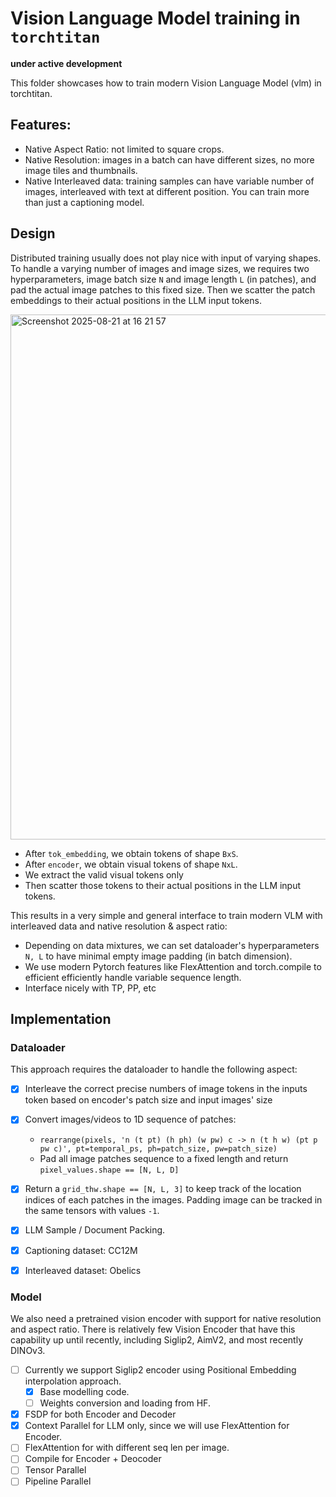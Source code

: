# Vision Language Model training in `torchtitan`

**under active development**

This folder showcases how to train modern Vision Language Model (vlm) in torchtitan.


## Features:
- Native Aspect Ratio: not limited to square crops.
- Native Resolution: images in a batch can have different sizes, no more image tiles and thumbnails.
- Native Interleaved data: training samples can have variable number of images, interleaved with text at different position. You can train more than just a captioning model.


## Design
Distributed training usually does not play nice with input of varying shapes. To handle a varying number of images and image sizes, we requires two hyperparameters, image batch size `N` and image length `L` (in patches), and pad the actual image patches to this fixed size.
Then we scatter the patch embeddings to their actual positions in the LLM input tokens.

<img width="1398" height="840" alt="Screenshot 2025-08-21 at 16 21 57" src="https://github.com/user-attachments/assets/63fcbbc1-c587-4a63-8246-411cb72f5789" />

- After `tok_embedding`, we obtain tokens of shape `BxS`.
- After `encoder`, we obtain visual tokens of shape `NxL`.
- We extract the valid visual tokens only
- Then scatter those tokens to their actual positions in the LLM input tokens.


This results in a very simple and general interface to train modern VLM with interleaved data and native resolution & aspect ratio:
- Depending on data mixtures, we can set dataloader's hyperparameters `N, L` to have minimal empty image padding (in batch dimension).
- We use modern Pytorch features like FlexAttention and torch.compile to efficient efficiently handle variable sequence length.
- Interface nicely with TP, PP, etc


## Implementation

### Dataloader
This approach requires the dataloader to handle the following aspect:
- [x] Interleave the correct precise numbers of image tokens in the inputs token based on encoder's patch size and input images' size
- [x] Convert images/videos to 1D sequence of patches:
  - `rearrange(pixels, 'n (t pt) (h ph) (w pw) c -> n (t h w) (pt p pw c)', pt=temporal_ps, ph=patch_size, pw=patch_size)`
  - Pad all image patches sequence to a fixed length and return `pixel_values.shape == [N, L, D]`
- [x] Return a `grid_thw.shape == [N, L, 3]` to keep track of the location indices of each patches in the images. Padding image can be tracked in the same tensors with values `-1`.
- [x] LLM Sample / Document Packing.
- [x] Captioning dataset: CC12M
- [x] Interleaved dataset: Obelics



### Model
We also need a pretrained vision encoder with support for native resolution and aspect ratio. There is relatively few Vision Encoder that have this capability up until recently, including Siglip2, AimV2, and most recently DINOv3.
- [ ] Currently we support Siglip2 encoder using Positional Embedding interpolation approach.
    - [x] Base modelling code.
    - [ ] Weights conversion and loading from HF.
- [x] FSDP for both Encoder and Decoder
- [x] Context Parallel for LLM only, since we will use FlexAttention for Encoder.
- [ ] FlexAttention for with different seq len per image.
- [ ] Compile for Encoder + Deocoder
- [ ] Tensor Parallel
- [ ] Pipeline Parallel
